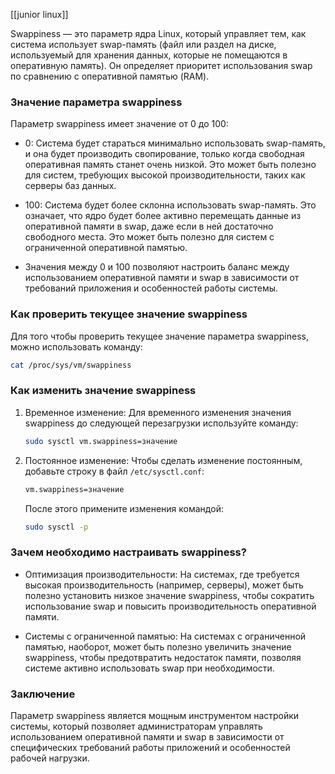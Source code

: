 [[junior linux]]

Swappiness — это параметр ядра Linux, который управляет тем, как система использует swap-память (файл или раздел на диске, используемый для хранения данных, которые не помещаются в оперативную память). Он определяет приоритет использования swap по сравнению с оперативной памятью (RAM).

### Значение параметра swappiness

Параметр swappiness имеет значение от 0 до 100:

- 0: Система будет стараться минимально использовать swap-память, и она будет производить свопирование, только когда свободная оперативная память станет очень низкой. Это может быть полезно для систем, требующих высокой производительности, таких как серверы баз данных.
  
- 100: Система будет более склонна использовать swap-память. Это означает, что ядро будет более активно перемещать данные из оперативной памяти в swap, даже если в ней достаточно свободного места. Это может быть полезно для систем с ограниченной оперативной памятью.

- Значения между 0 и 100 позволяют настроить баланс между использованием оперативной памяти и swap в зависимости от требований приложения и особенностей работы системы.

### Как проверить текущее значение swappiness

Для того чтобы проверить текущее значение параметра swappiness, можно использовать команду:

```bash
cat /proc/sys/vm/swappiness
```

### Как изменить значение swappiness

1. Временное изменение: Для временного изменения значения swappiness до следующей перезагрузки используйте команду:

   ```bash
   sudo sysctl vm.swappiness=значение
   ```

2. Постоянное изменение: Чтобы сделать изменение постоянным, добавьте строку в файл `/etc/sysctl.conf`:

   ```bash
   vm.swappiness=значение
   ```

   После этого примените изменения командой:

   ```bash
   sudo sysctl -p
   ```

### Зачем необходимо настраивать swappiness?

- Оптимизация производительности: На системах, где требуется высокая производительность (например, серверы), может быть полезно установить низкое значение swappiness, чтобы сократить использование swap и повысить производительность оперативной памяти.
  
- Системы с ограниченной памятью: На системах с ограниченной памятью, наоборот, может быть полезно увеличить значение swappiness, чтобы предотвратить недостаток памяти, позволяя системе активно использовать swap при необходимости.

### Заключение

Параметр swappiness является мощным инструментом настройки системы, который позволяет администраторам управлять использованием оперативной памяти и swap в зависимости от специфических требований работы приложений и особенностей рабочей нагрузки.